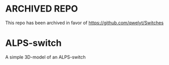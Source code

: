 # ARCHIVED REPO
This repo has been archived in favor of https://github.com/qwelyt/Switches


# ALPS-switch
A simple 3D-model of an ALPS-switch
